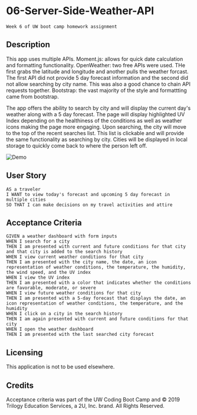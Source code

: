 # 06-Server-Side-Weather-API

```
Week 6 of UW boot camp homework assignment

```

## Description

This app uses multiple APIs.
Moment.js: allows for quick date calculation and formatting functionality.
OpenWeather: two free APIs were used. THe first grabs the latitude and longitude and another pulls the weather forcast. The first API did not provide 5 day forecast information and the second did not allow searching by city name. This was also a good chance to chain API requests together.
Bootstrap: the vast majority of the style and formattting came from bootstrap.

The app offers the ability to search by city and will display the current day's weather along with a 5 day forecast. The page will display highlighted UV Index depending on the healthiness of the conditions as well as weather icons making the page more engaging. Upon searching, the city will move to the top of the recent searches list. This list is clickable and will provide the same functionality as searching by city. Cities will be displayed in local storage to quickly come back to where the person left off.

![Demo](./assets/Weather-Dashboard.gif)

## User Story

```
AS a traveler
I WANT to view today's forecast and upcoming 5 day forecast in multiple cities
SO THAT I can make decisions on my travel activities and attire
```

## Acceptance Criteria

```
GIVEN a weather dashboard with form inputs
WHEN I search for a city
THEN I am presented with current and future conditions for that city and that city is added to the search history
WHEN I view current weather conditions for that city
THEN I am presented with the city name, the date, an icon representation of weather conditions, the temperature, the humidity, the wind speed, and the UV index
WHEN I view the UV index
THEN I am presented with a color that indicates whether the conditions are favorable, moderate, or severe
WHEN I view future weather conditions for that city
THEN I am presented with a 5-day forecast that displays the date, an icon representation of weather conditions, the temperature, and the humidity
WHEN I click on a city in the search history
THEN I am again presented with current and future conditions for that city
WHEN I open the weather dashboard
THEN I am presented with the last searched city forecast
```

## Licensing

This application is not to be used elsewhere.

## Credits

Acceptance criteria was part of the UW Coding Boot Camp and © 2019 Trilogy Education Services, a 2U, Inc. brand. All Rights Reserved.

